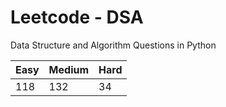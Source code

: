 # Leetcode - DSA

Data Structure and Algorithm Questions in Python

| Easy   |  Medium  | Hard |
|--------|----------|------|
|   118  |    132   |  34  |
